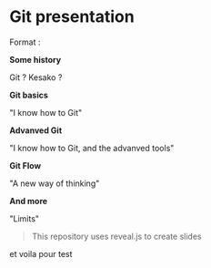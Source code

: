 # Git presentation

Format :

**Some history**

Git ? Kesako ? 

**Git basics**

"I know how to Git"

**Advanved Git**

"I know how to Git, and the advanved tools" 

**Git Flow**

"A new way of thinking"

**And more**

"Limits" 

> This repository uses reveal.js to create slides



et voila 
pour test
